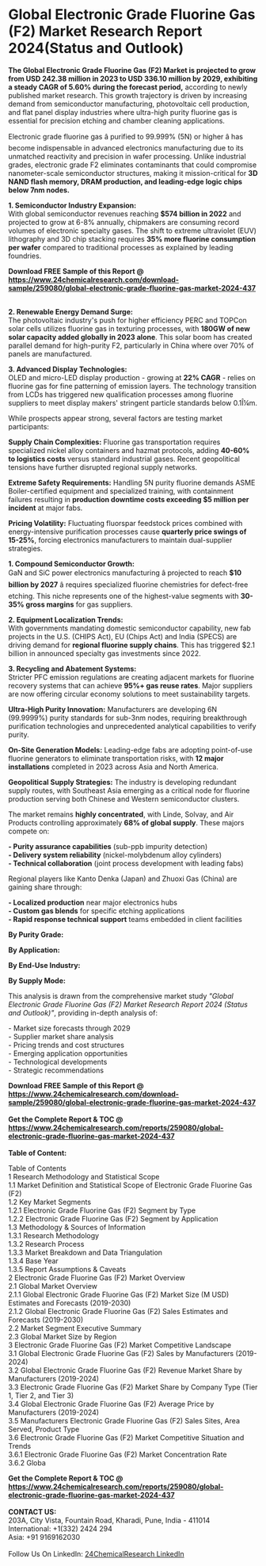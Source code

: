 <h1>Global Electronic Grade Fluorine Gas (F2) Market Research Report 2024(Status and Outlook)</h1><p><strong>The Global Electronic Grade Fluorine Gas (F2) Market is projected to grow from USD 242.38 million in 2023 to USD 336.10 million by 2029, exhibiting a steady CAGR of 5.60% during the forecast period,</strong> according to newly published market research. This growth trajectory is driven by increasing demand from semiconductor manufacturing, photovoltaic cell production, and flat panel display industries where ultra-high purity fluorine gas is essential for precision etching and chamber cleaning applications.</p><p>Electronic grade fluorine gas â purified to 99.999% (5N) or higher â has become indispensable in advanced electronics manufacturing due to its unmatched reactivity and precision in wafer processing. Unlike industrial grades, electronic grade F2 eliminates contaminants that could compromise nanometer-scale semiconductor structures, making it mission-critical for <strong>3D NAND flash memory, DRAM production, and leading-edge logic chips below 7nm nodes.</strong></p><p><strong>1. Semiconductor Industry Expansion:</strong><br>
With global semiconductor revenues reaching <strong>$574 billion in 2022</strong> and projected to grow at 6-8% annually, chipmakers are consuming record volumes of electronic specialty gases. The shift to extreme ultraviolet (EUV) lithography and 3D chip stacking requires <strong>35% more fluorine consumption per wafer</strong> compared to traditional processes as explained by leading foundries.</p><div><b>Download FREE Sample of this Report @ 
            <a href="https://www.24chemicalresearch.com/download-sample/259080/global-electronic-grade-fluorine-gas-market-2024-437">
            https://www.24chemicalresearch.com/download-sample/259080/global-electronic-grade-fluorine-gas-market-2024-437</a></b></div><br><p><strong>2. Renewable Energy Demand Surge:</strong><br>
The photovoltaic industry's push for higher efficiency PERC and TOPCon solar cells utilizes fluorine gas in texturing processes, with <strong>180GW of new solar capacity added globally in 2023 alone</strong>. This solar boom has created parallel demand for high-purity F2, particularly in China where over 70% of panels are manufactured.</p><p><strong>3. Advanced Display Technologies:</strong><br>
OLED and micro-LED display production - growing at <strong>22% CAGR</strong> - relies on fluorine gas for fine patterning of emission layers. The technology transition from LCDs has triggered new qualification processes among fluorine suppliers to meet display makers' stringent particle standards below 0.1Î¼m.</p><p>While prospects appear strong, several factors are testing market participants:</p><p><strong>Supply Chain Complexities:</strong> Fluorine gas transportation requires specialized nickel alloy containers and hazmat protocols, adding <strong>40-60% to logistics costs</strong> versus standard industrial gases. Recent geopolitical tensions have further disrupted regional supply networks.</p><p><strong>Extreme Safety Requirements:</strong> Handling 5N purity fluorine demands ASME Boiler-certified equipment and specialized training, with containment failures resulting in <strong>production downtime costs exceeding $5 million per incident</strong> at major fabs.</p><p><strong>Pricing Volatility:</strong> Fluctuating fluorspar feedstock prices combined with energy-intensive purification processes cause <strong>quarterly price swings of 15-25%</strong>, forcing electronics manufacturers to maintain dual-supplier strategies.</p><p><strong>1. Compound Semiconductor Growth:</strong><br>
GaN and SiC power electronics manufacturing â projected to reach <strong>$10 billion by 2027</strong> â requires specialized fluorine chemistries for defect-free etching. This niche represents one of the highest-value segments with <strong>30-35% gross margins</strong> for gas suppliers.</p><p><strong>2. Equipment Localization Trends:</strong><br>
With governments mandating domestic semiconductor capability, new fab projects in the U.S. (CHIPS Act), EU (Chips Act) and India (SPECS) are driving demand for <strong>regional fluorine supply chains</strong>. This has triggered $2.1 billion in announced specialty gas investments since 2022.</p><p><strong>3. Recycling and Abatement Systems:</strong><br>
Stricter PFC emission regulations are creating adjacent markets for fluorine recovery systems that can achieve <strong>95%+ gas reuse rates</strong>. Major suppliers are now offering circular economy solutions to meet sustainability targets.</p><p><strong>Ultra-High Purity Innovation:</strong> Manufacturers are developing 6N (99.9999%) purity standards for sub-3nm nodes, requiring breakthrough purification technologies and unprecedented analytical capabilities to verify purity.</p><p><strong>On-Site Generation Models:</strong> Leading-edge fabs are adopting point-of-use fluorine generators to eliminate transportation risks, with <strong>12 major installations</strong> completed in 2023 across Asia and North America.</p><p><strong>Geopolitical Supply Strategies:</strong> The industry is developing redundant supply routes, with Southeast Asia emerging as a critical node for fluorine production serving both Chinese and Western semiconductor clusters.</p><p>The market remains <strong>highly concentrated</strong>, with Linde, Solvay, and Air Products controlling approximately <strong>68% of global supply</strong>. These majors compete on:</p><p><strong>- Purity assurance capabilities</strong> (sub-ppb impurity detection)<br>
<strong>- Delivery system reliability</strong> (nickel-molybdenum alloy cylinders)<br>
<strong>- Technical collaboration</strong> (joint process development with leading fabs)</p><p>Regional players like Kanto Denka (Japan) and Zhuoxi Gas (China) are gaining share through:</p><p><strong>- Localized production</strong> near major electronics hubs<br>
<strong>- Custom gas blends</strong> for specific etching applications<br>
<strong>- Rapid response technical support</strong> teams embedded in client facilities</p><p><strong>By Purity Grade:</strong></p><p><strong>By Application:</strong></p><p><strong>By End-Use Industry:</strong></p><p><strong>By Supply Mode:</strong></p><p>This analysis is drawn from the comprehensive market study <em>"Global Electronic Grade Fluorine Gas (F2) Market Research Report 2024 (Status and Outlook)"</em>, providing in-depth analysis of:</p><p>- Market size forecasts through 2029<br>
- Supplier market share analysis<br>
- Pricing trends and cost structures<br>
- Emerging application opportunities<br>
- Technological developments<br>
- Strategic recommendations</p><div><b>Download FREE Sample of this Report @ 
            <a href="https://www.24chemicalresearch.com/download-sample/259080/global-electronic-grade-fluorine-gas-market-2024-437">
            https://www.24chemicalresearch.com/download-sample/259080/global-electronic-grade-fluorine-gas-market-2024-437</a></b></div><br><div><b>Get the Complete Report & TOC @ 
            <a href="https://www.24chemicalresearch.com/reports/259080/global-electronic-grade-fluorine-gas-market-2024-437">
            https://www.24chemicalresearch.com/reports/259080/global-electronic-grade-fluorine-gas-market-2024-437</a></b></div><br>
            <b>Table of Content:</b><p>Table of Contents<br />
1 Research Methodology and Statistical Scope<br />
1.1 Market Definition and Statistical Scope of Electronic Grade Fluorine Gas (F2)<br />
1.2 Key Market Segments<br />
1.2.1 Electronic Grade Fluorine Gas (F2) Segment by Type<br />
1.2.2 Electronic Grade Fluorine Gas (F2) Segment by Application<br />
1.3 Methodology & Sources of Information<br />
1.3.1 Research Methodology<br />
1.3.2 Research Process<br />
1.3.3 Market Breakdown and Data Triangulation<br />
1.3.4 Base Year<br />
1.3.5 Report Assumptions & Caveats<br />
2 Electronic Grade Fluorine Gas (F2) Market Overview<br />
2.1 Global Market Overview<br />
2.1.1 Global Electronic Grade Fluorine Gas (F2) Market Size (M USD) Estimates and Forecasts (2019-2030)<br />
2.1.2 Global Electronic Grade Fluorine Gas (F2) Sales Estimates and Forecasts (2019-2030)<br />
2.2 Market Segment Executive Summary<br />
2.3 Global Market Size by Region<br />
3 Electronic Grade Fluorine Gas (F2) Market Competitive Landscape<br />
3.1 Global Electronic Grade Fluorine Gas (F2) Sales by Manufacturers (2019-2024)<br />
3.2 Global Electronic Grade Fluorine Gas (F2) Revenue Market Share by Manufacturers (2019-2024)<br />
3.3 Electronic Grade Fluorine Gas (F2) Market Share by Company Type (Tier 1, Tier 2, and Tier 3)<br />
3.4 Global Electronic Grade Fluorine Gas (F2) Average Price by Manufacturers (2019-2024)<br />
3.5 Manufacturers Electronic Grade Fluorine Gas (F2) Sales Sites, Area Served, Product Type<br />
3.6 Electronic Grade Fluorine Gas (F2) Market Competitive Situation and Trends<br />
3.6.1 Electronic Grade Fluorine Gas (F2) Market Concentration Rate<br />
3.6.2 Globa</p><div><b>Get the Complete Report & TOC @ 
            <a href="https://www.24chemicalresearch.com/reports/259080/global-electronic-grade-fluorine-gas-market-2024-437">
            https://www.24chemicalresearch.com/reports/259080/global-electronic-grade-fluorine-gas-market-2024-437</a></b></div><br><b>CONTACT US:</b><br>
            203A, City Vista, Fountain Road, Kharadi, Pune, India - 411014<br>
            International: +1(332) 2424 294<br>
            Asia: +91 9169162030 <br><br>
            Follow Us On LinkedIn: <a href="https://www.linkedin.com/company/24chemicalresearch/">24ChemicalResearch LinkedIn</a>